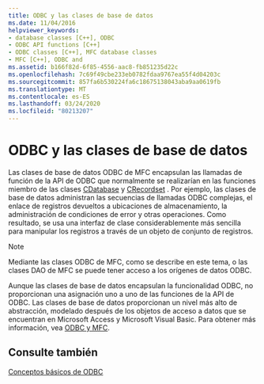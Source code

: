 ```yaml
---
title: ODBC y las clases de base de datos
ms.date: 11/04/2016
helpviewer_keywords:
- database classes [C++], ODBC
- ODBC API functions [C++]
- ODBC classes [C++], MFC database classes
- MFC [C++], ODBC and
ms.assetid: b166f82d-6f85-4556-aac8-fb851235d22c
ms.openlocfilehash: 7c69f49cbe233eb0782fdaa9767ea55f4d04203c
ms.sourcegitcommit: 857fa6b530224fa6c18675138043aba9aa0619fb
ms.translationtype: MT
ms.contentlocale: es-ES
ms.lasthandoff: 03/24/2020
ms.locfileid: "80213207"
---
```

# <a name="odbc-and-the-database-classes"></a>ODBC y las clases de base de datos

Las clases de base de datos ODBC de MFC encapsulan las llamadas de función de la API de ODBC que normalmente se realizarían en las funciones miembro de las clases [CDatabase](../../mfc/reference/cdatabase-class.md) y [CRecordset](../../mfc/reference/crecordset-class.md) . Por ejemplo, las clases de base de datos administran las secuencias de llamadas ODBC complejas, el enlace de registros devueltos a ubicaciones de almacenamiento, la administración de condiciones de error y otras operaciones. Como resultado, se usa una interfaz de clase considerablemente más sencilla para manipular los registros a través de un objeto de conjunto de registros.

> [!NOTE]
>  Mediante las clases ODBC de MFC, como se describe en este tema, o las clases DAO de MFC se puede tener acceso a los orígenes de datos ODBC.

Aunque las clases de base de datos encapsulan la funcionalidad ODBC, no proporcionan una asignación uno a uno de las funciones de la API de ODBC. Las clases de base de datos proporcionan un nivel más alto de abstracción, modelado después de los objetos de acceso a datos que se encuentran en Microsoft Access y Microsoft Visual Basic. Para obtener más información, vea [ODBC y MFC](../../data/odbc/odbc-and-mfc.md).

## <a name="see-also"></a>Consulte también

[Conceptos básicos de ODBC](../../data/odbc/odbc-basics.md)
